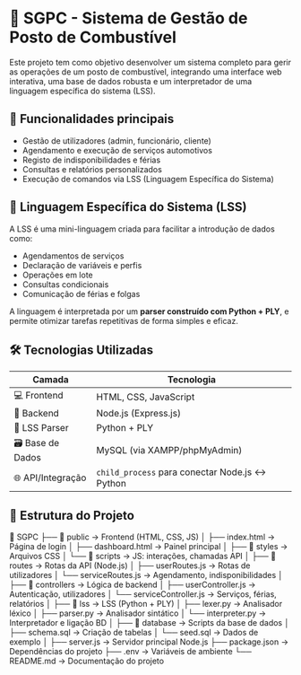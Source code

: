 # 🚀 SGPC - Sistema de Gestão de Posto de Combustível

Este projeto tem como objetivo desenvolver um sistema completo para gerir as operações de um posto de combustível, integrando uma interface web interativa, uma base de dados robusta e um interpretador de uma linguagem específica do sistema (LSS).

## 📌 Funcionalidades principais

- Gestão de utilizadores (admin, funcionário, cliente)
- Agendamento e execução de serviços automotivos
- Registo de indisponibilidades e férias
- Consultas e relatórios personalizados
- Execução de comandos via LSS (Linguagem Específica do Sistema)

## 🧠 Linguagem Específica do Sistema (LSS)

A LSS é uma mini-linguagem criada para facilitar a introdução de dados como:
- Agendamentos de serviços
- Declaração de variáveis e perfis
- Operações em lote
- Consultas condicionais
- Comunicação de férias e folgas

A linguagem é interpretada por um **parser construído com Python + PLY**, e permite otimizar tarefas repetitivas de forma simples e eficaz.

## 🛠️ Tecnologias Utilizadas

| Camada           | Tecnologia                     |
|------------------|---------------------------------|
| 💻 Frontend       | HTML, CSS, JavaScript          |
| 🔧 Backend        | Node.js (Express.js)           |
| 🐍 LSS Parser     | Python + PLY                   |
| 🗃️ Base de Dados  | MySQL (via XAMPP/phpMyAdmin)  |
| 🌐 API/Integração | `child_process` para conectar Node.js ↔ Python |

## 📂 Estrutura do Projeto

📁 SGPC
├── 📂 public              → Frontend (HTML, CSS, JS)
│   ├── index.html        → Página de login
│   ├── dashboard.html    → Painel principal
│   ├── 📂 styles          → Arquivos CSS
│   └── 📂 scripts         → JS: interações, chamadas API
│
├── 📂 routes              → Rotas da API (Node.js)
│   ├── userRoutes.js     → Rotas de utilizadores
│   └── serviceRoutes.js  → Agendamento, indisponibilidades
│
├── 📂 controllers         → Lógica de backend
│   ├── userController.js → Autenticação, utilizadores
│   └── serviceController.js → Serviços, férias, relatórios
│
├── 📂 lss                 → LSS (Python + PLY)
│   ├── lexer.py          → Analisador léxico
│   ├── parser.py         → Analisador sintático
│   └── interpreter.py    → Interpretador e ligação BD
│
├── 📂 database            → Scripts da base de dados
│   ├── schema.sql        → Criação de tabelas
│   └── seed.sql          → Dados de exemplo
│
├── server.js             → Servidor principal Node.js
├── package.json          → Dependências do projeto
├── .env                  → Variáveis de ambiente
└── README.md             → Documentação do projeto
